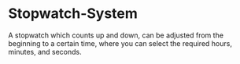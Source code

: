 # Stopwatch-System
A stopwatch which counts up and down, can be adjusted from the beginning to a certain time, where you can select the required hours, minutes, and seconds.
